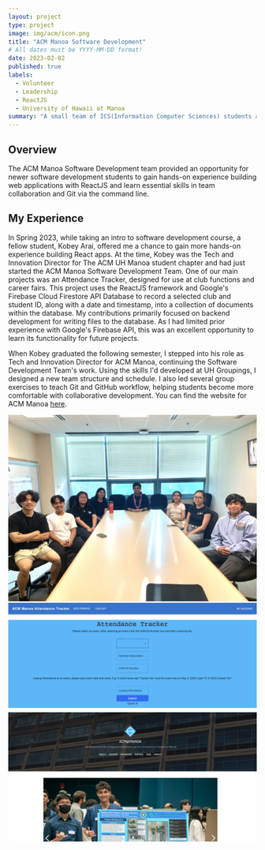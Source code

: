 ```yaml
---
layout: project
type: project
image: img/acm/icon.png
title: "ACM Manoa Software Development"
# All dates must be YYYY-MM-DD format!
date: 2023-02-02
published: true
labels:
  - Volunteer
  - Leadership
  - ReactJS
  - University of Hawaii at Manoa
summary: "A small team of ICS(Information Computer Sciences) students at UH Manoa creating software for applications used by the ACM(Association for Computing Machinery) clubs on campus"
---
```


## Overview
The ACM Manoa Software Development team provided an opportunity for newer software development students to gain hands-on experience building web applications with ReactJS and learn essential skills in team collaboration and Git via the command line.

## My Experience
In Spring 2023, while taking an intro to software development course, a fellow student, Kobey Arai, offered me a chance to gain more hands-on experience building React apps. At the time, Kobey was the Tech and Innovation Director for The ACM UH Manoa student chapter and had just started the ACM Manoa Software Development Team. One of our main projects was an Attendance Tracker, designed for use at club functions and career fairs. This project uses the ReactJS framework and Google's Firebase Cloud Firestore API Database to record a selected club and student ID, along with a date and timestamp, into a collection of documents within the database. My contributions primarily focused on backend development for writing files to the database. As I had limited prior experience with Google's Firebase API, this was an excellent opportunity to learn its functionality for future projects.

When Kobey graduated the following semester, I stepped into his role as Tech and Innovation Director for ACM Manoa, continuing the Software Development Team's work. Using the skills I'd developed at UH Groupings, I designed a new team structure and schedule. I also led several group exercises to teach Git and GitHub workflow, helping students become more comfortable with collaborative development. You can find the website for ACM Manoa [here](https://acmmanoa.org/).

<div class="text-center p-4">
  <img width="620px" 
    src="../img/acm/IMG_4745.jpeg"
    class="img-thumbnail" >
</div>
<div class="text-center p-4">
  <img width="620px" 
    src="../img/acm/Atten-Track.png"
    class="img-thumbnail" >
  <img width="620px" 
    src="../img/acm/website.png"
    class="img-thumbnail" >
</div>
